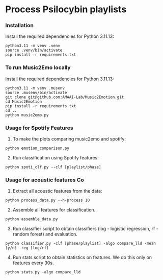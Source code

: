 # Process Psilocybin playlists

### Installation 
Install the required dependencies for Python 3.11.13:
```
python3.11 -m venv .venv
source .venv/bin/activate
pip install -r requirements.txt
```

### To run Music2Emo locally
Install the required dependencies for Python 3.11.13:
```
python3.11 -m venv .musenv
source .musenv/bin/activate
git clone git@github.com:AMAAI-Lab/Music2Emotion.git
cd Music2Emotion
pip install -r requirements.txt
cd ..
python music2emo.py
```

### Usage for Spotify Features
1. To make the plots comparing music2emo and spotify:
```
python emotion_comparison.py
```

2. Run classification using Spotify features:
```
python spoti_clf.py --clf [playlist/phase]
```

### Usage for acoustic features Co

1. Extract all acoustic features from the data:
```
python process_data.py --n-process 10
```

2. Assemble all features for classification.
```
python assemble_data.py
```

3. Run classifier script to obtain classifiers (log - logistic regression, rf - random forest) and evaluation. 
```
python classifier.py -clf [phase/playlist] -algo compare_lld -mean [y/n] -reg [log/rf]
```

4. Run stats script to obtain statistics on features. We do this only on features every 30s.
```
python stats.py -algo compare_lld
```






